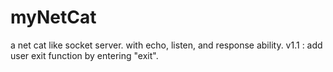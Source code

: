 # myNetCat
a net cat like socket server. with echo, listen, and response ability.
v1.1 : add user exit function by entering "exit".
